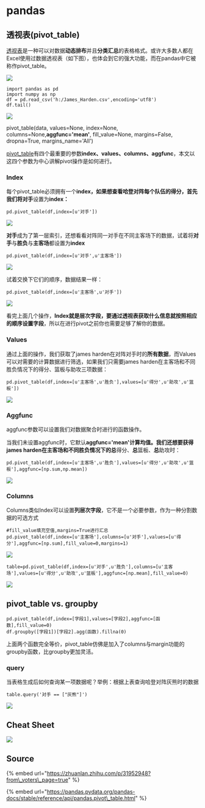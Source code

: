 # pandas

## 透视表\(pivot\_table\)

[透视表](https://baike.baidu.com/item/%E6%95%B0%E6%8D%AE%E9%80%8F%E8%A7%86%E8%A1%A8/4013030?fr=aladdin)是一种可以对数据**动态排布**并且**分类汇总**的表格格式。或许大多数人都在Excel使用过数据透视表（如下图），也体会到它的强大功能，而在pandas中它被称作pivot\_table。

![](https://pic4.zhimg.com/80/v2-8bb58f4d9bf08efafb0053c66ce4c53f_hd.jpg)

```text
import pandas as pd
import numpy as np
df = pd.read_csv('h:/James_Harden.csv',encoding='utf8')
df.tail()
```

![](../../../.gitbook/assets/zui-hou-5-chang-bi-sai-shu-ju.jpg)

pivot\_table\(data, values=None, index=None, columns=None,**aggfunc='mean'**, fill\_value=None, margins=False, dropna=True, margins\_name='All'\)

[pivot\_table](https://pandas.pydata.org/pandas-docs/stable/reference/api/pandas.pivot_table.html)有四个最重要的参数**index、values、columns、aggfunc**，本文以这四个参数为中心讲解pivot操作是如何进行。

### Index

每个pivot\_table必须拥有一个**index，**如果想查看哈登对阵每个队伍的得分，首先我们将**对手**设置为**index：**

```text
pd.pivot_table(df,index=[u'对手'])
```

![](../../../.gitbook/assets/index-dui-shou.jpg)

**对手**成为了第一层索引，还想看看对阵同一对手在不同主客场下的数据，试着将**对手**与**胜负**与**主客场**都设置为**index**

```text
pd.pivot_table(df,index=[u'对手',u'主客场'])
```

![](../../../.gitbook/assets/index-dui-shou-zhu-ke-chang.jpg)

试着交换下它们的顺序，数据结果一样：

```text
pd.pivot_table(df,index=[u'主客场',u'对手'])
```

![](../../../.gitbook/assets/index-tiao-huan-shun-xu.jpg)

看完上面几个操作，**Index就是层次字段，要通过透视表获取什么信息就按照相应的顺序设置字段**，所以在进行pivot之前你也需要足够了解你的数据。

### **Values**

通过上面的操作，我们获取了james harden在对阵对手时的**所有数据**，而Values可以对需要的计算数据进行筛选，如果我们只需要james harden在主客场和不同胜负情况下的得分、篮板与助攻三项数据：

```text
pd.pivot_table(df,index=[u'主客场',u'胜负'],values=[u'得分',u'助攻',u'篮板'])
```

![](../../../.gitbook/assets/values.jpg)

### **Aggfunc**

aggfunc参数可以设置我们对数据聚合时进行的函数操作。

当我们未设置aggfunc时，它默认**aggfunc='mean'**计算均值。我们还想要获得james harden在主客场和不同胜负情况下的**总**得分、**总**篮板、**总**助攻时：

```text
pd.pivot_table(df,index=[u'主客场',u'胜负'],values=[u'得分',u'助攻',u'篮板'],aggfunc=[np.sum,np.mean])
```

![](../../../.gitbook/assets/aggfunc.jpg)

### **Columns**

Columns类似Index可以设置**列层次字段**，它不是一个必要参数，作为一种分割数据的可选方式

```text
#fill_value填充空值,margins=True进行汇总
pd.pivot_table(df,index=[u'主客场'],columns=[u'对手'],values=[u'得分'],aggfunc=[np.sum],fill_value=0,margins=1)
```

![](../../../.gitbook/assets/columns.jpg)

```text
table=pd.pivot_table(df,index=[u'对手',u'胜负'],columns=[u'主客场'],values=[u'得分',u'助攻',u'篮板'],aggfunc=[np.mean],fill_value=0)
```

![](../../../.gitbook/assets/zhu-gong-de-fen-lan-ban-jun-zhi.jpg)

## pivot\_table vs. groupby

```text
pd.pivot_table(df,index=[字段1],values=[字段2],aggfunc=[函数],fill_value=0)
df.groupby([字段1])[字段2].agg(函数).fillna(0)
```

上面两个函数完全等价，pivot\_table仿佛是加入了columns与margin功能的groupby函数，比groupby更加灵活。

### query

当表格生成后如何查询某一项数据呢？举例：根据上表查询哈登对阵灰熊时的数据

```text
table.query('对手 == ["灰熊"]')
```

![](../../../.gitbook/assets/hui-xiong.jpg)

## Cheat Sheet

![](../../../.gitbook/assets/cheat-sheet.jpg)

## Source

{% embed url="https://zhuanlan.zhihu.com/p/31952948?from\_voters\_page=true" %}

{% embed url="https://pandas.pydata.org/pandas-docs/stable/reference/api/pandas.pivot\_table.html" %}





